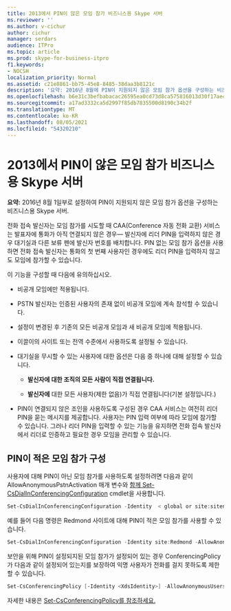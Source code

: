 ```yaml
---
title: 2013에서 PIN이 않은 모임 참가 비즈니스용 Skype 서버
ms.reviewer: ''
ms.author: v-cichur
author: cichur
manager: serdars
audience: ITPro
ms.topic: article
ms.prod: skype-for-business-itpro
f1.keywords:
- NOCSH
localization_priority: Normal
ms.assetid: c21e8861-bb75-45e8-8485-38daa3b8121c
description: '요약: 2016년 8월에 PIN이 지원되지 않은 모임 참가 옵션을 구성하는 비즈니스용 Skype 서버.'
ms.openlocfilehash: b6e31c3befbabacac26595ea0cd73d8ca575816013d30f17ae4b2ea785934f28
ms.sourcegitcommit: a17ad3332ca5d2997f85db7835500d8190c34b2f
ms.translationtype: MT
ms.contentlocale: ko-KR
ms.lasthandoff: 08/05/2021
ms.locfileid: "54320210"
---
```

# <a name="configure-pin-less-meeting-join-in-skype-for-business-server"></a>2013에서 PIN이 않은 모임 참가 비즈니스용 Skype 서버
 
**요약:** 2016년 8월 1일부로 설정하여 PIN이 지원되지 않은 모임 참가 옵션을 구성하는 비즈니스용 Skype 서버.
  
전화 접속 발신자는 모임 참가를 시도할 때 CAA(Conference 자동 전화 교환) 서비스는 발표자에 통화가 아직 연결되지 않은 경우&#x2014; 발신자에 리더 PIN을 입력하지 않은 경우 대기실과 다른 보류 펜에 발신자 번호를 배치합니다. PIN 없는 모임 참가 옵션을 사용하면 전화 접속 발신자는 통화의 첫 번째 사용자인 경우에도 리더 PIN을 입력하지 않고도 모임에 참가할 수 있습니다. 
  
이 기능을 구성할 때 다음에 유의하십시오.
  
- 비공개 모임에만 적용됩니다.
    
- PSTN 발신자는 인증된 사용자의 존재 없이 비공개 모임에 계속 참석할 수 있습니다.
    
- 설정이 변경된 후 기존의 모든 비공개 모임과 새 비공개 모임에 적용됩니다.
    
- 이끌이의 사이트 또는 전역 수준에서 사용하도록 설정될 수 있습니다.
    
- 대기실을 무시할 수 있는 사용자에 대한 옵션은 다음 중 하나에 대해 설정할 수 있습니다. 
    
  - **발신자에 대한 조직의 모든 사람이 직접 연결됩니다.**
    
  - **발신자에** 대한 모든 사용자(제한 없음)가 직접 연결됩니다(기본 설정입니다.)
    
- PIN이 연결되지 않은 조인을 사용하도록 구성된 경우 CAA 서비스는 여전히 리더 PIN을 묻는 메시지를 제공합니다. 사용자는 PIN 입력 여부에 따라 모임에 참가할 수 있습니다. 그러나 리더 PIN을 입력할 수 있는 기능을 유지하면 전화 접속 발신자에서 리더로 인증하고 필요한 경우 모임을 관리할 수 있습니다.
    
## <a name="configure-pin-less-meeting-join"></a>PIN이 적은 모임 참가 구성

사용자에 대해 PIN이 아닌 모임 참가를 사용하도록 설정하려면 다음과 같이 AllowAnonymousPstnActivation 매개 변수와 [함께 Set-CsDialInConferencingConfiguration](/powershell/module/skype/set-csdialinconferencingconfiguration?view=skype-ps) cmdlet을 사용합니다.
  
```PowerShell
Set-CsDialInConferencingConfiguration -Identity  < global or site:sitename>  -AllowAnonymousPstnActivation $True
```

예를 들어 다음 명령은 Redmond 사이트에 대해 PIN이 적은 모임 참가를 사용할 수 있습니다.
  
```PowerShell
Set-CsDialInConferencingConfiguration -Identity site:Redmond -AllowAnonymousPstnActivation $True
```

보안을 위해 PIN이 설정되지된 모임 참가가 설정되어 있는 경우 ConferencingPolicy가 다음과 같이 설정되어 있는지를 보장하여 익명 사용자가 전화를 걸지 못하도록 제한할 수 있습니다.
  
```PowerShell
Set-CsConferencingPolicy [-Identity <XdsIdentity>] -AllowAnonymousUsersToDialOut $False
```

자세한 내용은 [Set-CsConferencingPolicy를 참조하세요.](/powershell/module/skype/set-csconferencingpolicy?view=skype-ps)
